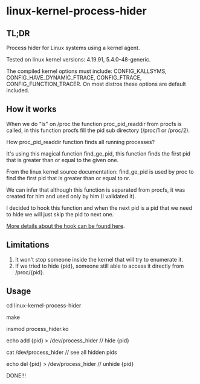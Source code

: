 # linux-kernel-process-hider
## TL;DR
Process hider for Linux systems using a kernel agent.

Tested on linux kernel versions: 4.19.91, 5.4.0-48-generic.

The compiled kernel options must include: CONFIG_KALLSYMS, CONFIG_HAVE_DYNAMIC_FTRACE, CONFIG_FTRACE, CONFIG_FUNCTION_TRACER. On most distros these options are default included.

## How it works
When we do "ls" on /proc the function proc_pid_readdir from procfs is called, in this function procfs fill the pid sub directory (/proc/1 or /proc/2).

How proc_pid_readdir function finds all running processes?

It's using this magical function find_ge_pid, this function finds the first pid that is greater than or equal to the given one.

From the linux kernel source documentation: 
find_ge_pid is used by proc to find the first pid that is greater than or equal to nr.

We can infer that although this function is separated from procfs, it was created for him and used only by him (I validated it).

I decided to hook this function and when the next pid is a pid that we need to hide we will just skip the pid to next one.

[More details about the hook can be found here](https://github.com/Rhydon1337/linux-kernel-ata-sniffer).

## Limitations
1. It won't stop someone inside the kernel that will try to enumerate it.
2. If we tried to hide {pid}, someone still able to access it directly from /proc/{pid}.

## Usage
cd linux-kernel-process-hider

make

insmod process_hider.ko

echo add {pid} > /dev/process_hider // hide {pid}

cat /dev/process_hider // see all hidden pids

echo del {pid} > /dev/process_hider // unhide {pid}

DONE!!!
